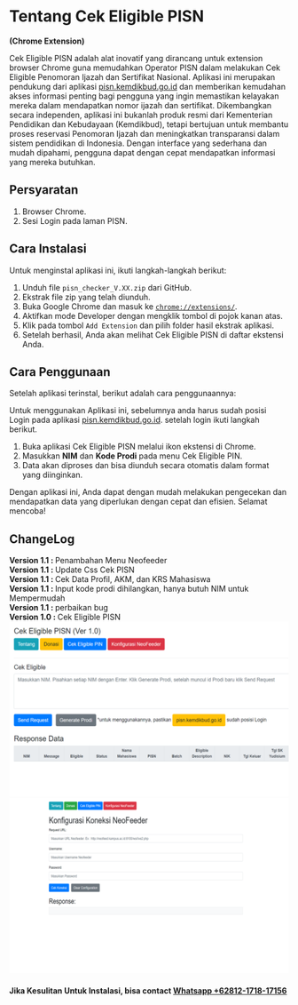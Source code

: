 <h1>Tentang Cek Eligible PISN</h1> <b>(Chrome Extension)</b>
        <p>
            Cek Eligible PISN adalah alat inovatif yang dirancang untuk extension browser Chrome guna memudahkan Operator PISN dalam melakukan Cek Eligible Penomoran Ijazah dan Sertifikat Nasional. Aplikasi ini merupakan pendukung dari aplikasi <a href="https://pisn.kemdikbud.go.id">pisn.kemdikbud.go.id</a> dan memberikan kemudahan akses informasi penting bagi pengguna yang ingin memastikan kelayakan mereka dalam mendapatkan nomor ijazah dan sertifikat. Dikembangkan secara independen, aplikasi ini bukanlah produk resmi dari Kementerian Pendidikan dan Kebudayaan (Kemdikbud), tetapi bertujuan untuk membantu proses reservasi Penomoran Ijazah dan meningkatkan transparansi dalam sistem pendidikan di Indonesia. Dengan interface yang sederhana dan mudah dipahami, pengguna dapat dengan cepat mendapatkan informasi yang mereka butuhkan.
        </p>
        <h2>Persyaratan</h2>
        <ol>
            <li>Browser Chrome.</li>
            <li>Sesi Login pada laman PISN.</li>
        </ol>
        <h2>Cara Instalasi</h2>
        <p>Untuk menginstal aplikasi ini, ikuti langkah-langkah berikut:</p>
        <ol>
            <li>Unduh file <code>pisn_checker_V.XX.zip</code> dari GitHub.</li>
            <li>Ekstrak file zip yang telah diunduh.</li>
            <li>Buka Google Chrome dan masuk ke <a href="chrome://extensions/"><code>chrome://extensions/</code></a>.</li>
            <li>Aktifkan mode Developer dengan mengklik tombol di pojok kanan atas.</li>
            <li>Klik pada tombol <code>Add Extension</code> dan pilih folder hasil ekstrak aplikasi.</li>
            <li>Setelah berhasil, Anda akan melihat Cek Eligible PISN di daftar ekstensi Anda.</li>
        </ol>
        <h2>Cara Penggunaan</h2>
        <p>Setelah aplikasi terinstal, berikut adalah cara penggunaannya:</p>
        <p>Untuk menggunakan Aplikasi ini, sebelumnya anda harus sudah posisi Login pada aplikasi <a href="https://pisn.kemdikbud.go.id">pisn.kemdikbud.go.id</a>. setelah login ikuti langkah berikut. </p>
        <ol>
            <li>Buka aplikasi Cek Eligible PISN melalui ikon ekstensi di Chrome.</li>
            <li>Masukkan <strong>NIM</strong> dan <strong>Kode Prodi</strong> pada menu Cek Eligible PIN.</li>
            <li>Data akan diproses dan bisa diunduh secara otomatis dalam format yang diinginkan.</li>
        </ol>
        <p>
            Dengan aplikasi ini, Anda dapat dengan mudah melakukan pengecekan dan mendapatkan data yang diperlukan dengan cepat dan efisien. Selamat mencoba!
        </p>
<h2>ChangeLog</h2>
        <strong>Version 1.1 : </strong> Penambahan Menu Neofeeder<br>
        <strong>Version 1.1 : </strong> Update Css Cek PISN<br>
        <strong>Version 1.1 : </strong> Cek Data Profil, AKM, dan KRS Mahasiswa<br>
        <strong>Version 1.1 : </strong> Input kode prodi dihilangkan, hanya butuh NIM untuk Mempermudah<br>
        <strong>Version 1.1 : </strong> perbaikan bug<br>
        <strong>Version 1.0 : </strong> Cek Eligible PISN
        <img src="https://raw.githubusercontent.com/masbudikusuma/PISN_Checker/refs/heads/main/img_cek.png"></img>
        <img src="https://raw.githubusercontent.com/masbudikusuma/PISN_Checker/refs/heads/main/img_feeder.png"></img>
<br><h4>Jika Kesulitan Untuk Instalasi, bisa contact <strong><a href="https://wa.me/62812171817156">Whatsapp +62812-1718-17156</a></strong></h4>

